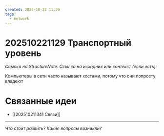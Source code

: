 ```yaml
---
created: 2025-10-22 11:29
tags:
  - network
---
```

# 202510221129 Транспортный уровень

*Ссылка на StructureNote:* 
*Ссылка на исходник или контекст (если есть):*

Компьютеры в сети часто называют хостами, потому что они попросту владеют

# Связанные идеи
- [[202510211341 Связи]]
---

*Что стоит развить? Какие вопросы возникли?*
